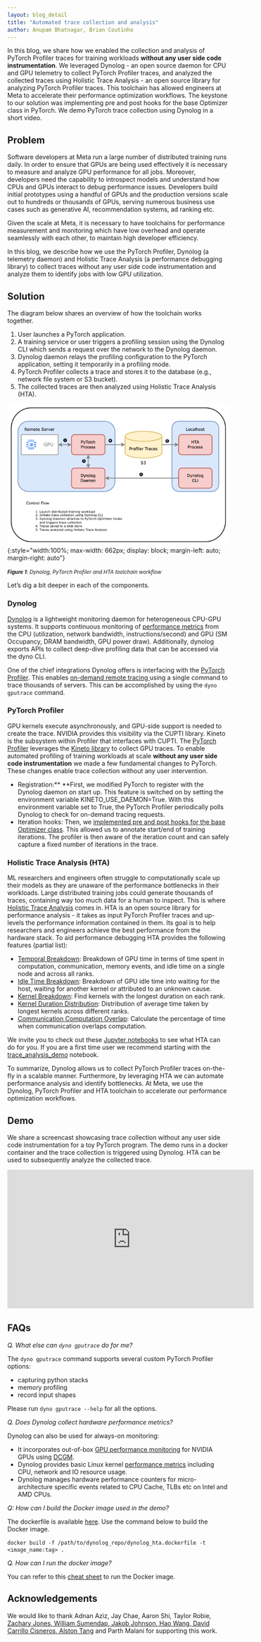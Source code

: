 ```yaml
---
layout: blog_detail
title: "Automated trace collection and analysis"
author: Anupam Bhatnagar, Brian Coutinho
---
```



In this blog, we share how we enabled the collection and analysis of PyTorch Profiler traces for training workloads **without any user side code instrumentation**. We leveraged Dynolog - an open source daemon for CPU and GPU telemetry to collect PyTorch Profiler traces, and analyzed the collected traces using Holistic Trace Analysis - an open source library for analyzing PyTorch Profiler traces. This toolchain has allowed engineers at Meta to accelerate their performance optimization workflows. The keystone to our solution was implementing pre and post hooks for the base Optimizer class in PyTorch. We demo PyTorch trace collection using Dynolog in a short video.


## Problem

Software developers at Meta run a large number of distributed training runs daily. In order to ensure that GPUs are being used effectively it is necessary to measure and analyze GPU performance for all jobs. Moreover, developers need the capability to introspect models and understand how CPUs and GPUs interact to debug performance issues. Developers build initial prototypes using a handful of GPUs and the production versions scale out to hundreds or thousands of GPUs, serving numerous business use cases such as generative AI, recommendation systems, ad ranking etc.

Given the scale at Meta, it is necessary to have toolchains for performance measurement and monitoring which have low overhead and operate seamlessly with each other, to maintain high developer efficiency.

In this blog, we describe how we use the PyTorch Profiler, Dynolog (a telemetry daemon) and Holistic Trace Analysis (a performance debugging library) to collect traces without any user side code instrumentation and analyze them to identify jobs with low GPU utilization.


## Solution

The diagram below shares an overview of how the toolchain works together.



1. User launches a PyTorch application.
2. A training service or user triggers a profiling session using the Dynolog CLI which sends a request over the network to the Dynolog daemon.
3. Dynolog daemon relays the profiling configuration to the PyTorch application, setting it temporarily in a profiling mode.
4. PyTorch Profiler collects a trace and stores it to the database (e.g., network file system or S3 bucket).
5. The collected traces are then analyzed using Holistic Trace Analysis (HTA).

![Figure 1: Dynolog, PyTorch Profiler and HTA toolchain workflow](/assets/images/dyno_hta.png){:style="width:100%; max-width: 662px; display: block; margin-left: auto; margin-right: auto"}

<small style="line-height: 1.1"><em>**Figure 1**: Dynolog, PyTorch Profiler and HTA toolchain workflow</em></small>

Let’s dig a bit deeper in each of the components. 


### Dynolog

[Dynolog](https://developers.facebook.com/blog/post/2022/11/16/dynolog-open-source-system-observability/) is a lightweight monitoring daemon for heterogeneous CPU-GPU systems. It supports continuous monitoring of [performance metrics](https://github.com/facebookincubator/dynolog/blob/main/docs/Metrics.md) from the CPU (utilization, network bandwidth, instructions/second) and GPU (SM Occupancy, DRAM bandwidth, GPU power draw). Additionally, dynolog exports APIs to collect deep-dive profiling data that can be accessed via the dyno CLI.

One of the chief integrations Dynolog offers is interfacing with the [PyTorch Profiler](https://pytorch.org/tutorials/recipes/recipes/profiler_recipe.html). This enables [on-demand remote tracing ](https://pytorch.org/blog/performance-debugging-of-production-pytorch-models-at-meta/)using a single command to trace thousands of servers. This can be accomplished by using the `dyno gputrace` command.


### PyTorch Profiler

GPU kernels execute asynchronously, and GPU-side support is needed to create the trace. NVIDIA provides this visibility via the CUPTI library. Kineto is the subsystem within Profiler that interfaces with CUPTI. The [PyTorch Profiler](https://pytorch.org/blog/introducing-pytorch-profiler-the-new-and-improved-performance-tool/) leverages the [Kineto library](https://github.com/pytorch/kineto) to collect GPU traces. To enable automated profiling of training workloads at scale **without any user side code instrumentation** we made a few fundamental changes to PyTorch. These changes enable trace collection without any user intervention.



* Registration:** **First, we modified PyTorch to register with the Dynolog daemon on start up. This feature is switched on by setting the environment variable KINETO_USE_DAEMON=True. With this environment variable set to True, the PyTorch Profiler periodically polls Dynolog to check for on-demand tracing requests.
* Iteration hooks: Then, we [implemented pre and post hooks for the base Optimizer class](https://github.com/pytorch/pytorch/pull/89176). This allowed us to annotate start/end of training iterations. The profiler is then aware of the iteration count and can safely capture a fixed number of iterations in the trace.


### Holistic Trace Analysis (HTA)

ML researchers and engineers often struggle to computationally scale up their models as they are unaware of the performance bottlenecks in their workloads. Large distributed training jobs could generate thousands of traces, containing way too much data for a human to inspect. This is where [Holistic Trace Analysis](https://pytorch.org/blog/trace-analysis-for-masses/) comes in. HTA is an open source library for performance analysis - it takes as input PyTorch Profiler traces and up-levels the performance information contained in them. Its goal is to help researchers and engineers achieve the best performance from the hardware stack. To aid performance debugging HTA provides the following features (partial list):



* [Temporal Breakdown](https://hta.readthedocs.io/en/latest/source/features/temporal_breakdown.html): Breakdown of GPU time in terms of time spent in computation, communication, memory events, and idle time on a single node and across all ranks.
* [Idle Time Breakdown](https://hta.readthedocs.io/en/latest/source/features/idle_time_breakdown.html): Breakdown of GPU idle time into waiting for the host, waiting for another kernel or attributed to an unknown cause.
* [Kernel Breakdown](https://hta.readthedocs.io/en/latest/source/features/kernel_breakdown.html): Find kernels with the longest duration on each rank.
* [Kernel Duration Distribution](https://hta.readthedocs.io/en/latest/source/features/kernel_breakdown.html#kernel-duration-distribution): Distribution of average time taken by longest kernels across different ranks.
* [Communication Computation Overlap](https://hta.readthedocs.io/en/latest/source/features/comm_comp_overlap.html): Calculate the percentage of time when communication overlaps computation.

We invite you to check out these [Jupyter notebooks](https://github.com/facebookresearch/HolisticTraceAnalysis/tree/main/examples) to see what HTA can do for you. If you are a first time user we recommend starting with the [trace_analysis_demo](https://github.com/facebookresearch/HolisticTraceAnalysis/blob/main/examples/trace_analysis_demo.ipynb) notebook.

To summarize, Dynolog allows us to collect PyTorch Profiler traces on-the-fly in a scalable manner. Furthermore, by leveraging HTA we can automate performance analysis and identify bottlenecks. At Meta, we use the Dynolog, PyTorch Profiler and HTA toolchain to accelerate our performance optimization workflows.


## Demo

We share a screencast showcasing trace collection without any user side code instrumentation for a toy PyTorch program. The demo runs in a docker container and the trace collection is triggered using Dynolog. HTA can be used to subsequently analyze the collected trace.

<iframe width="560" height="315" src="https://www.youtube.com/embed/FjmHYMJLIdw?si=xahelamoBIja94Ox" title="YouTube video player" frameborder="0" allow="accelerometer; autoplay; clipboard-write; encrypted-media; gyroscope; picture-in-picture; web-share" allowfullscreen></iframe>

## FAQs

_Q. What else can `dyno gputrace` do for me?_

The `dyno gputrace` command supports several custom PyTorch Profiler options: 



* capturing python stacks 
* memory profiling
* record input shapes

Please run `dyno gputrace --help` for all the options.

_Q. Does Dynolog collect hardware performance metrics?_

Dynolog can also be used for always-on monitoring:



* It incorporates out-of-box [GPU performance monitoring](https://github.com/facebookincubator/dynolog/tree/main#gpu-monitoring) for NVIDIA GPUs using [DCGM](https://docs.nvidia.com/datacenter/dcgm/latest/user-guide/index.html#).
* Dynolog provides basic Linux kernel [performance metrics](https://github.com/facebookincubator/dynolog/blob/main/docs/Metrics.md) including CPU, network and IO resource usage.
* Dynolog manages hardware performance counters for micro-architecture specific events related to CPU Cache, TLBs etc on Intel and AMD CPUs. 

_Q: How can I build the Docker image used in the demo?_

The dockerfile is available [here](https://github.com/facebookincubator/dynolog/blob/main/dynolog_hta.dockerfile). Use the command below to build the Docker image. 


```
docker build -f /path/to/dynolog_repo/dynolog_hta.dockerfile -t <image_name:tag> .
```


_Q. How can I run the docker image?_ 

You can refer to this [cheat sheet](https://gist.github.com/anupambhatnagar/07ebff374bc45e4b63eb42893cca7e87) to run the Docker image.


## Acknowledgements

We would like to thank Adnan Aziz, Jay Chae, Aaron Shi, Taylor Robie, [Zachary Jones](https://fb.workplace.com/profile.php?id=100077524366680),[ William Sumendap](https://fb.workplace.com/profile.php?id=100082129373899),[ Jakob Johnson](https://fb.workplace.com/profile.php?id=100066941321730),[ Hao Wang](https://fb.workplace.com/profile.php?id=100026637916393),[ David Carrillo Cisneros](https://fb.workplace.com/profile.php?id=100029299094057),[ Alston Tang](https://fb.workplace.com/profile.php?id=100024201729857) and Parth Malani for supporting this work.